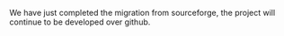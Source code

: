 We have just completed the migration from sourceforge, the project will continue to be developed over github.